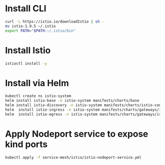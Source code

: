 # Install CLI 

```sh
curl -L https://istio.io/downloadIstio | sh -
mv istio-1.9.5 ~/.istio
export PATH="$PATH:~/.istio/bin"
```

# Install Istio 

```sh 
istioctl install -y
```

# Install via Helm 

```sh 
kubectl create ns istio-system
helm install istio-base -n istio-system manifests/charts/base
helm install istio-discovery -n istio-system manifests/charts/istio-control/istio-discovery/
helm  install istio-ingress -n istio-system manifests/charts/gateways/istio-ingress
helm  install istio-egress -n istio-system manifests/charts/gateways/istio-egress
```

# Apply Nodeport service to expose kind ports 

```sh
kubectl apply -f service-mesh/istio/istio-nodeport-service.yml
```